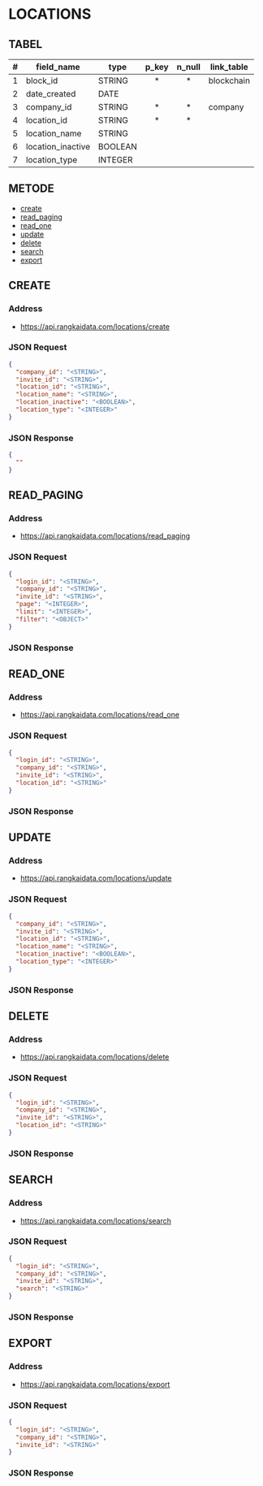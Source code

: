 
# LOCATIONS

## TABEL

|#| field_name | type | p_key | n_null | link_table |
|-|---|---|:---:|:---:|---|
|1| block_id     | STRING |*|*| blockchain |
|2| date_created | DATE   | | |            | 
|3| company_id | STRING   |*|*| company    | 
|4| location_id | STRING   |* |* |  | 
|5| location_name | STRING   | | |  | 
|6| location_inactive | BOOLEAN   | | |  | 
|7| location_type | INTEGER   | | |  | 


## METODE

* [create](#create)
* [read_paging](#read_paging)
* [read_one](#read_one)
* [update](#update)
* [delete](#delete)
* [search](#search)
* [export](#export)

## <a name="create"> CREATE

### Address
* https://api.rangkaidata.com/locations/create

### JSON Request
```JSON
{
  "company_id": "<STRING>",
  "invite_id": "<STRING>",
  "location_id": "<STRING>",
  "location_name": "<STRING>",
  "location_inactive": "<BOOLEAN>",
  "location_type": "<INTEGER>"
}
```
### JSON Response

```JSON
{
  ""
}
```
## <a name="read_paging">READ_PAGING

### Address
* https://api.rangkaidata.com/locations/read_paging

### JSON Request
```JSON
{
  "login_id": "<STRING>",
  "company_id": "<STRING>",
  "invite_id": "<STRING>",
  "page": "<INTEGER>",
  "limit": "<INTEGER>",
  "filter": "<OBJECT>"
}
```

### JSON Response

## <a name="read_one">READ_ONE

### Address
* https://api.rangkaidata.com/locations/read_one

### JSON Request
```JSON
{
  "login_id": "<STRING>",
  "company_id": "<STRING>",
  "invite_id": "<STRING>",
  "location_id": "<STRING>"
}
```

### JSON Response

## <a name="update">UPDATE

### Address
* https://api.rangkaidata.com/locations/update

### JSON Request
```JSON
{
  "company_id": "<STRING>",
  "invite_id": "<STRING>",
  "location_id": "<STRING>",
  "location_name": "<STRING>",
  "location_inactive": "<BOOLEAN>",
  "location_type": "<INTEGER>"
}
```

### JSON Response

## <a name="delete">DELETE

### Address
* https://api.rangkaidata.com/locations/delete

### JSON Request
```JSON
{
  "login_id": "<STRING>",
  "company_id": "<STRING>",
  "invite_id": "<STRING>",
  "location_id": "<STRING>"
}
```

### JSON Response

## <a name="search">SEARCH

### Address
* https://api.rangkaidata.com/locations/search

### JSON Request
```JSON
{
  "login_id": "<STRING>",
  "company_id": "<STRING>",
  "invite_id": "<STRING>",
  "search": "<STRING>"
}
```

### JSON Response

## <a name="export">EXPORT

### Address
* https://api.rangkaidata.com/locations/export

### JSON Request
```JSON
{
  "login_id": "<STRING>",
  "company_id": "<STRING>",
  "invite_id": "<STRING>"
}
```

### JSON Response

